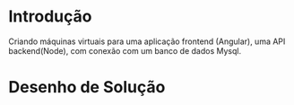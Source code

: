 # Introdução

Criando máquinas virtuais para uma aplicação frontend (Angular), uma API backend(Node), com conexão com um banco de dados Mysql.

# Desenho de Solução
